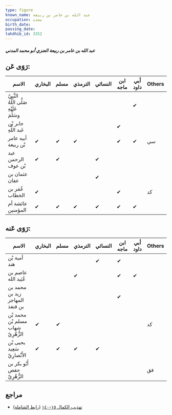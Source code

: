 ```yaml
---
type: figure
known_name: عبد الله بن عامر بن ربيعة
occupation: محدث
birth_date:
passing_date:
tahdhib_id: 3352
---
```

##### عبد الله بن عامر بن ربيعة العنزي أبو محمد المدني

## رَوَى عَن:
| الاسم                                      | البخاري | مسلم | الترمذي | النسائي | ابن ماجه | أبي داود | Others |
| ------------------------------------------ | ------- | ---- | ------- | ------- | -------- | -------- | ------ |
| النَّبِيّ صَلَّى اللَّهُ عَلَيْهِ وسَلَّمَ |         |      |         |         |          | ✔        |        |
| جابر بْن عَبد اللَّهِ                      |         |      |         |         | ✔        |          |        |
| أبيه عامر بْن ربيعة                        | ✔       | ✔    | ✔       |         | ✔        | ✔        | سي     |
| عبد الرحمن بْن عوف                         | ✔       | ✔    |         | ✔       |          |          |        |
| عثمان بن عفان                              |         |      |         | ✔       |          |          |        |
| عُمَر بن الخطاب                            | ✔       |      |         |         | ✔        |          | كد     |
| عائشة أم المؤمنين                          | ✔       | ✔    | ✔       | ✔       | ✔        | ✔        |        |
## رَوَى عَنه:
| الاسم                              | البخاري | مسلم | الترمذي | النسائي | ابن ماجه | أبي داود | Others |
| ---------------------------------- | ------- | ---- | ------- | ------- | -------- | -------- | ------ |
| أمية بْن هند                       |         |      |         | ✔       | ✔        |          |        |
| عاصم بن عُبَيد الله                |         |      | ✔       |         | ✔        | ✔        |        |
| محمد بن زيد بن المهاجر بن قنفذ     |         |      |         |         | ✔        |          |        |
| محمد بْن مسلم بْن شهاب الزُّهْرِيّ | ✔       | ✔    |         |         |          |          | كد     |
| يحيى بْن سَعِيد الأَنْصارِيّ       | ✔       | ✔    | ✔       | ✔       |          |          |        |
| أَبُو بكر بن حفص الزُّهْرِيّ       |         |      |         |         |          |          | فق     |
## مراجع
- [تهذيب الكمال ١٥-١٤٠](obsidian://open?vault=Tahdhib-al-Kamal&file=Figures/٣٣٥٢-عبد%20الله%20بن%20عامر%20بن%20ربيعة%20العنزي%20أبو%20محمد%20المدني) ([رابط الشاملة](https://shamela.ws/book/3722/7624))